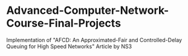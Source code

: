 # Advanced-Computer-Network-Course-Final-Projects

Implementation of  "AFCD: An Approximated-Fair and Controlled-Delay Queuing for High Speed Networks" Article by NS3
